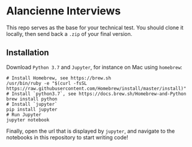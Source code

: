# Alancienne Interviews

This repo serves as the base for your technical test. You should clone it locally, then send back a `.zip` of your final version.

## Installation

Download `Python 3.7` and `Jupyter`, for instance on Mac using `homebrew`:

    # Install Homebrew, see https://brew.sh
    /usr/bin/ruby -e "$(curl -fsSL https://raw.githubusercontent.com/Homebrew/install/master/install)"
    # Install `python3.7`, see https://docs.brew.sh/Homebrew-and-Python
    brew install python
    # Install `jupyter`
    pip install jupyter
    # Run Jupyter
    jupyter notebook

Finally, open the url that is displayed by `jupyter`, and navigate to the notebooks in this repository to start writing code!
